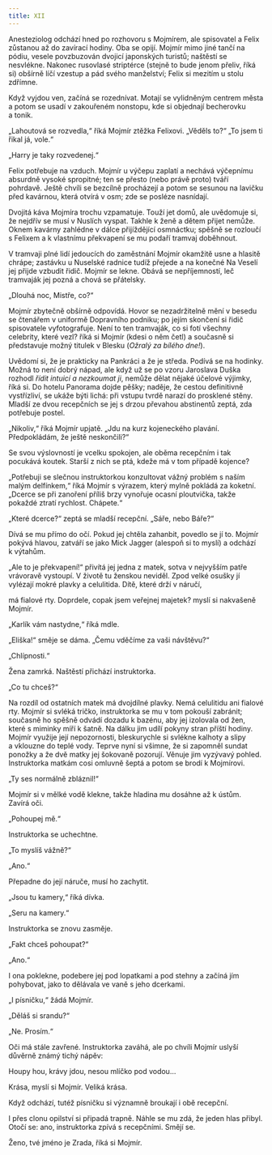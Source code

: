 ```yaml
---
title: XII
---
```


Anesteziolog odchází hned po rozhovoru s Mojmírem, ale spisovatel a Felix zůstanou až do zavírací hodiny. Oba se opijí. Mojmír mimo jiné tančí na pódiu, vesele povzbuzován dvojicí japonských turistů; naštěstí se nesvlékne. Nakonec rusovlasé striptérce (stejně to bude jenom přeliv, říká si) obšírně líčí vzestup a pád svého manželství; Felix si mezitím u stolu zdřímne.

Když vyjdou ven, začíná se rozednívat. Motají se vylidněným centrem města a potom se usadí v zakouřeném nonstopu, kde si objednají becherovku a tonik.

„Lahoutová se rozvedla,“ říká Mojmír ztěžka Felixovi. „Věděls to?“ „To jsem ti řikal já, vole.“

„Harry je taky rozvedenej.“

Felix potřebuje na vzduch. Mojmír u výčepu zaplatí a nechává výčepnímu absurdně vysoké spropitné; ten se přesto (nebo právě proto) tváří pohrdavě. Ještě chvíli se bezcílně procházejí a potom se sesunou na lavičku před kavárnou, která otvírá v osm; zde se posléze nasnídají.

Dvojitá káva Mojmíra trochu vzpamatuje. Touží jet domů, ale uvědomuje si, že nejdřív se musí v Nuslích vyspat. Takhle k ženě a dětem přijet nemůže. Oknem kavárny zahlédne v dálce přijíždějící osmnáctku; spěšně se rozloučí s Felixem a k vlastnímu překvapení se mu podaří tramvaj doběhnout.

V tramvaji plné lidí jedoucích do zaměstnání Mojmír okamžitě usne a hlasitě chrápe; zastávku u Nuselské radnice tudíž přejede a na konečné Na Veselí jej přijde vzbudit řidič. Mojmír se lekne. Obává se nepříjemností, leč tramvaják jej pozná a chová se přátelsky.

„Dlouhá noc, Mistře, co?“

Mojmír zbytečně obšírně odpovídá. Hovor se nezadržitelně mění v besedu se čtenářem v uniformě Dopravního podniku; po jejím skončení si řidič spisovatele vyfotografuje. Není to ten tramvaják, co si fotí všechny celebrity, které vezl? říká si Mojmír (kdesi o něm četl) a současně si představuje možný titulek v Blesku (_Ožralý za bílého dne!_).

Uvědomí si, že je prakticky na Pankráci a že je středa. Podívá se na hodinky. Možná to není dobrý nápad, ale když už se po vzoru Jaroslava Duška rozhodl _řídit intuicí a nezkoumat ji_, nemůže dělat nějaké účelové výjimky, říká si. Do hotelu Panorama dojde pěšky; naděje, že cestou definitivně vystřízliví, se ukáže býti lichá: při vstupu tvrdě narazí do prosklené stěny. Mladší ze dvou recepčních se jej s drzou převahou abstinentů zeptá, zda potřebuje postel.

„Nikoliv,“ říká Mojmír upjatě. „Jdu na kurz kojeneckého plavání. Předpokládám, že ještě neskončili?“

Se svou výslovností je vcelku spokojen, ale oběma recepčním i tak pocukává koutek. Starší z nich se ptá, kdeže má v tom případě kojence?

„Potřebuji se slečnou instruktorkou konzultovat vážný problém s naším malým delfínkem,“ říká Mojmír s výrazem, který mylně pokládá za koketní. „Dcerce se při zanoření příliš brzy vynořuje ocasní ploutvička, takže pokaždé ztratí rychlost. Chápete.“

„Které dcerce?“ zeptá se mladší recepční. „Sáře, nebo Báře?“

Dívá se mu přímo do očí. Pokud jej chtěla zahanbit, povedlo se jí to. Mojmír pokývá hlavou, zatváří se jako Mick Jagger (alespoň si to myslí) a odchází k výtahům.

„Ale to je překvapení!“ přivítá jej jedna z matek, sotva v nejvyšším patře vrávoravě vystoupí. V životě tu ženskou neviděl. Zpod velké osušky jí vylézají mokré plavky a celulitida. Dítě, které drží v náručí,

má fialové rty. Doprdele, copak jsem veřejnej majetek? myslí si nakvašeně Mojmír.

„Karlík vám nastydne,“ říká mdle.

„Eliška!“ směje se dáma. „Čemu vděčíme za vaši návštěvu?“

„Chlípnosti.“

Žena zamrká. Naštěstí přichází instruktorka.

„Co tu chceš?“

Na rozdíl od ostatních matek má dvojdílné plavky. Nemá celulitidu ani fialové rty. Mojmír si svléká tričko, instruktorka se mu v tom pokouší zabránit; současně ho spěšně odvádí dozadu k bazénu, aby jej izolovala od žen, které s miminky míří k šatně. Na dálku jim udílí pokyny stran příští hodiny. Mojmír využije její nepozornosti, bleskurychle si svlékne kalhoty a slipy a vklouzne do teplé vody. Teprve nyní si všimne, že si zapomněl sundat ponožky a že dvě matky jej šokovaně pozorují. Věnuje jim vyzývavý pohled. Instruktorka matkám cosi omluvně šeptá a potom se brodí k Mojmírovi.

„Ty ses normálně zbláznil!“

Mojmír si v mělké vodě klekne, takže hladina mu dosáhne až k ústům. Zavírá oči.

„Pohoupej mě.“

Instruktorka se uchechtne.

„To myslíš vážně?“

„Ano.“

Přepadne do její náruče, musí ho zachytit.

„Jsou tu kamery,“ říká dívka.

„Seru na kamery.“

Instruktorka se znovu zasměje.

„Fakt chceš pohoupat?“

„Ano.“

I ona poklekne, podebere jej pod lopatkami a pod stehny a začíná jím pohybovat, jako to dělávala ve vaně s jeho dcerkami.

„I písničku,“ žádá Mojmír.

„Děláš si srandu?“

„Ne. Prosím.“

Oči má stále zavřené. Instruktorka zaváhá, ale po chvíli Mojmír uslyší důvěrně známý tichý nápěv:

Houpy hou, krávy jdou, nesou mlíčko pod vodou...

Krása, myslí si Mojmír. Veliká krása.

Když odchází, tutéž písničku si významně broukají i obě recepční.

I přes clonu opilství si připadá trapně. Náhle se mu zdá, že jeden hlas přibyl. Otočí se: ano, instruktorka zpívá s recepčními. Smějí se.

Ženo, tvé jméno je Zrada, říká si Mojmír.
